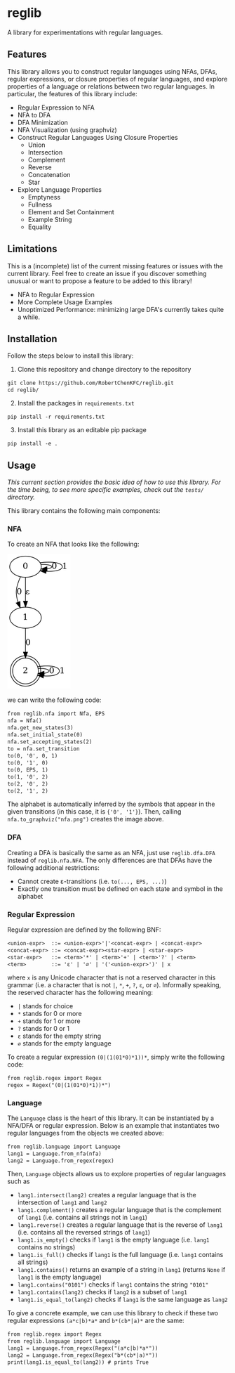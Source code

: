 # reglib
A library for experimentations with regular languages.

## Features
This library allows you to construct regular languages using NFAs, DFAs, regular expressions, or closure properties of regular languages, and explore properties of a language or relations between two regular languages. In particular, the features of this library include:
* Regular Expression to NFA
* NFA to DFA
* DFA Minimization
* NFA Visualization (using graphviz)
* Construct Regular Languages Using Closure Properties
  * Union
  * Intersection
  * Complement
  * Reverse
  * Concatenation
  * Star
* Explore Language Properties
  * Emptyness
  * Fullness
  * Element and Set Containment
  * Example String
  * Equality

## Limitations
This is a (incomplete) list of the current missing features or issues with the current library. Feel free to create an issue if you discover something unusual or want to propose a feature to be added to this library!
* NFA to Regular Expression
* More Complete Usage Examples
* Unoptimized Performance: minimizing large DFA's currently takes quite a while.

## Installation
Follow the steps below to install this library:
1. Clone this repository and change directory to the repository
```
git clone https://github.com/RobertChenKFC/reglib.git
cd reglib/
```
2. Install the packages in `requirements.txt`
```
pip install -r requirements.txt
```
3. Install this library as an editable pip package
```
pip install -e .
```

## Usage
*This current section provides the basic idea of how to use this library. For the time being, to see more specific examples, check out the `tests/` directory.*

This library contains the following main components:
### NFA
To create an NFA that looks like the following:

![Example of an NFA](/assets/images/nfa.png)

we can write the following code:
```
from reglib.nfa import Nfa, EPS
nfa = Nfa()
nfa.get_new_states(3)
nfa.set_initial_state(0)
nfa.set_accepting_states(2)
to = nfa.set_transition
to(0, '0', 0, 1)
to(0, '1', 0)
to(0, EPS, 1)
to(1, '0', 2)
to(2, '0', 2)
to(2, '1', 2)
```
The alphabet is automatically inferred by the symbols that appear in the given transitions (in this case, it is `{'0', '1'}`). Then, calling `nfa.to_graphviz("nfa.png")` creates the image above.
### DFA
Creating a DFA is basically the same as an NFA, just use `reglib.dfa.DFA` instead of `reglib.nfa.NFA`. The only differences are that DFAs have the following additional restrictions:
* Cannot create ε-transitions (i.e. `to(..., EPS, ...)`)
* Exactly one transition must be defined on each state and symbol in the alphabet
### Regular Expression
Regular expression are defined by the following BNF:
```
<union-expr>  ::= <union-expr>'|'<concat-expr> | <concat-expr>
<concat-expr> ::= <concat-expr><star-expr> | <star-expr>
<star-expr>   ::= <term>'*' | <term>'+' | <term>'?' | <term>
<term>        ::= 'ε' | '∅' | '('<union-expr>')' | x
```
where `x` is any Unicode character that is not a reserved character in this grammar (i.e. a character that is not `|`, `*`, `+`, `?`, `ε`, or `∅`).
Informally speaking, the reserved character has the following meaning:
* `|` stands for choice
* `*` stands for 0 or more
* `+` stands for 1 or more
* `?` stands for 0 or 1
* `ε` stands for the empty string
* `∅` stands for the empty language

To create a regular expression `(0|(1(01*0)*1))*`, simply write the following code:
```
from reglib.regex import Regex
regex = Regex("(0|(1(01*0)*1))*")
```
### Language
The `Language` class is the heart of this library. It can be instantiated by a NFA/DFA or regular expression.
Below is an example that instantiates two regular languages from the objects we created above:
```
from reglib.language import Language
lang1 = Language.from_nfa(nfa)
lang2 = Language.from_regex(regex)
```
Then, `Language` objects allows us to explore properties of regular languages such as
* `lang1.intersect(lang2)` creates a regular language that is the intersection of `lang1` and `lang2`
* `lang1.complement()` creates a regular language that is the complement of `lang1` (i.e. contains all strings not in `lang1`)
* `lang1.reverse()` creates a regular language that is the reverse of `lang1` (i.e. contains all the reversed strings of `lang1`)
* `lang1.is_empty()` checks if `lang1` is the empty language (i.e. `lang1` contains no strings)
* `lang1.is_full()` checks if `lang1` is the full language (i.e. `lang1` contains all strings)
* `lang1.contains()` returns an example of a string in `lang1` (returns `None` if `lang1` is the empty language)
* `lang1.contains("0101")` checks if `lang1` contains the string `"0101"`
* `lang1.contains(lang2)` checks if `lang2` is a subset of `lang1`
* `lang1.is_equal_to(lang2)` checks if `lang1` is the same language as `lang2`

To give a concrete example, we can use this library to check if these two regular expressions `(a*c|b)*a*` and `b*(cb*|a)*` are the same:
```
from reglib.regex import Regex
from reglib.language import Language
lang1 = Language.from_regex(Regex("(a*c|b)*a*"))
lang2 = Language.from_regex(Regex("b*(cb*|a)*"))
print(lang1.is_equal_to(lang2)) # prints True
```
